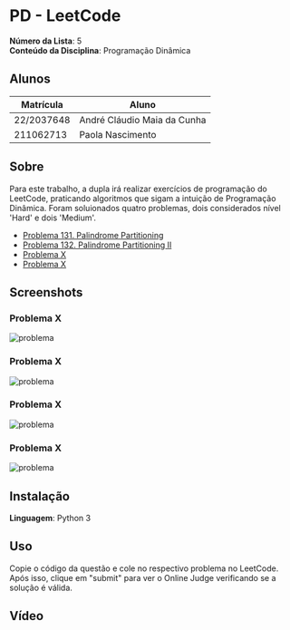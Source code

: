 # PD - LeetCode

**Número da Lista**: 5<br>
**Conteúdo da Disciplina**: Programação Dinâmica<br>

## Alunos
|Matrícula | Aluno |
| -- | -- |
| 22/2037648   |  André Cláudio Maia da Cunha |
| 211062713  |  Paola Nascimento |

## Sobre 
Para este trabalho, a dupla irá realizar exercícios de programação do LeetCode, praticando algoritmos que sigam a intuição de Programação Dinâmica. Foram soluionados quatro problemas, dois considerados nível 'Hard' e dois 'Medium'.

- [Problema 131. Palindrome Partitioning](https://leetcode.com/problems/palindrome-partitioning/description/?envType=problem-list-v2&envId=dynamic-programming)
- [Problema 132. Palindrome Partitioning II](https://leetcode.com/problems/palindrome-partitioning-ii/description/?envType=problem-list-v2&envId=dynamic-programming)
- [Problema X](link)
- [Problema X](link)

## Screenshots
### Problema X
![problema](assets/)
### Problema X
![problema](assets/)
### Problema X
![problema](assets/)
### Problema X
![problema](assets/)

## Instalação 
**Linguagem**: Python 3<br>

## Uso 
Copie o código da questão e cole no respectivo problema no LeetCode. Após isso, clique em "submit" para ver o Online Judge verificando se a solução é válida.

## Vídeo

